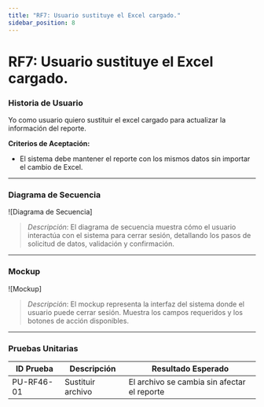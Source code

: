 ```yaml
---
title: "RF7: Usuario sustituye el Excel cargado."  
sidebar_position: 8
---
```


# RF7: Usuario sustituye el Excel cargado.

### Historia de Usuario

Yo como usuario quiero sustituir el excel cargado para actualizar la información del reporte.

  **Criterios de Aceptación:**
  - El sistema debe mantener el reporte con los mismos datos sin importar el cambio de Excel.

---

### Diagrama de Secuencia

![Diagrama de Secuencia] 

> *Descripción*: El diagrama de secuencia muestra cómo el usuario interactúa con el sistema para cerrar sesión, detallando los pasos de solicitud de datos, validación y confirmación.

---

### Mockup

![Mockup]

> *Descripción*: El mockup representa la interfaz del sistema donde el usuario puede cerrar sesión. Muestra los campos requeridos y los botones de acción disponibles.

---

### Pruebas Unitarias 
| ID Prueba | Descripción | Resultado Esperado |
|-----------|-------------|--------------------|
|PU-RF46-01|Sustituir archivo|El archivo se cambia sin afectar el reporte|